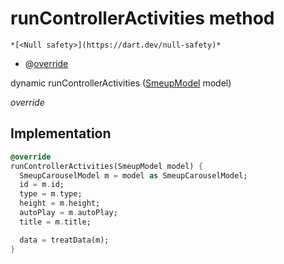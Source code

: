 


# runControllerActivities method




    *[<Null safety>](https://dart.dev/null-safety)*



- @[override](https://api.flutter.dev/flutter/dart-core/override-constant.html)

dynamic runControllerActivities
([SmeupModel](../../smeup_models_widgets_smeup_model/SmeupModel-class.md) model)

_override_






## Implementation

```dart
@override
runControllerActivities(SmeupModel model) {
  SmeupCarouselModel m = model as SmeupCarouselModel;
  id = m.id;
  type = m.type;
  height = m.height;
  autoPlay = m.autoPlay;
  title = m.title;

  data = treatData(m);
}
```







